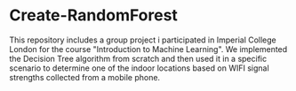 # Create-RandomForest
This repository includes a group project i participated in Imperial College London for the course "Introduction to Machine Learning". We implemented the Decision Tree algorithm from scratch and then used it in a specific scenario to determine one of the indoor locations based on WIFI signal strengths collected from a mobile phone.
